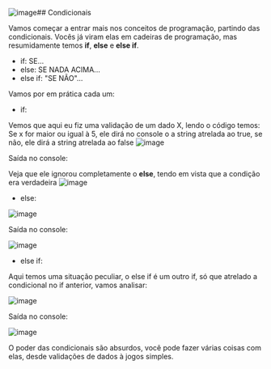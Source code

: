 ![image](https://github.com/samuelfrs/GTi-JS-Capacitacao/assets/81939929/8cbafa5e-b7a2-4e8f-997e-d8cfebd5c1a0)## Condicionais

Vamos começar a entrar mais nos conceitos de programação, partindo das condicionais. Vocês já viram elas em cadeiras de programação,
mas resumidamente temos **if**, **else** e **else if**.
* if: SE...
* else: SE NADA ACIMA...
* else if: "SE NÃO"...

Vamos por em prática cada um:

* if:

Vemos que aqui eu fiz uma validação de um dado X, lendo o código temos:
Se x for maior ou igual à 5, ele dirá no console o a string atrelada ao true, se não, ele dirá a string atrelada ao false
![image](https://github.com/samuelfrs/GTi-JS-Capacitacao/assets/81939929/6fa017a1-02b7-4108-974c-5324bd3b0b2f)

Saída no console:

Veja que ele ignorou completamente o **else**, tendo em vista que a condição era verdadeira
![image](https://github.com/samuelfrs/GTi-JS-Capacitacao/assets/81939929/7e1ba27c-c36c-4e5c-b395-490989102727)

* else:

![image](https://github.com/samuelfrs/GTi-JS-Capacitacao/assets/81939929/9bd20be2-2a8f-4e24-a2d7-4efea640a581)

Saída no console:

![image](https://github.com/samuelfrs/GTi-JS-Capacitacao/assets/81939929/31b26961-810a-47b4-8657-5c9dca35cc3c)

* else if:

Aqui temos uma situação peculiar, o else if é um outro if, só que atrelado a condicional no if anterior, vamos analisar:

![image](https://github.com/samuelfrs/GTi-JS-Capacitacao/assets/81939929/56725d93-60f4-4c23-8870-1344e7b2ad91)

Saída no console:

![image](https://github.com/samuelfrs/GTi-JS-Capacitacao/assets/81939929/efc74295-8a97-4d11-8d5a-a3ffdd94a2b9)

O poder das condicionais são absurdos, você pode fazer várias coisas com elas, desde validações de dados à jogos simples.


## 
